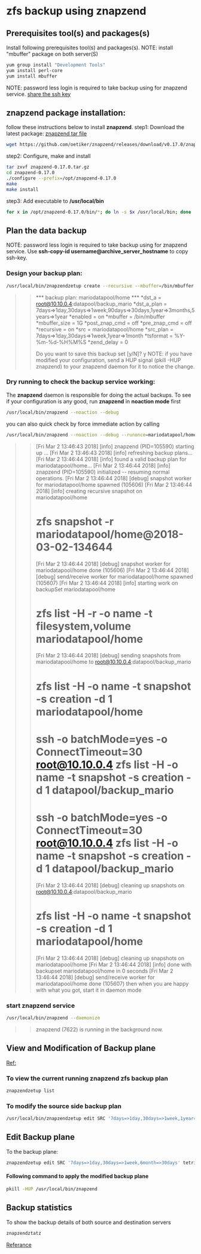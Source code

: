 # zfs backup using znapzend

## Prerequisites tool(s) and packages(s)
Install following prerequisites tool(s) and packages(s).
NOTE: install "mbuffer" package on both server(S)

```bash
yum group install "Development Tools"
yum install perl-core
yum install mbuffer
```

NOTE: password less login is required to take backup using for znapzend service. [share the ssh key]()

## znapzend package installation:
follow these instructions below to install **znapzend**.
step1: Download the latest package: [znapzend tar file](https://github.com/oetiker/znapzend/releases)
```bash
wget https://github.com/oetiker/znapzend/releases/download/v0.17.0/znapzend-0.17.0.tar.gz
```
step2: Configure, make and install
```bash
tar zxvf znapzend-0.17.0.tar.gz
cd znapzend-0.17.0
./configure --prefix=/opt/znapzend-0.17.0
make
make install
```
step3: Add executable to **/usr/local/bin**
```bash
for x in /opt/znapzend-0.17.0/bin/*; do ln -s $x /usr/local/bin; done
```

## Plan the data backup
NOTE: password less login is required to take backup using for znapzend service. Use **ssh-copy-id username@archive_server_hostname** to copy ssh-key.
### Design your backup plan:
```bash
/usr/local/bin/znapzendzetup create --recursive --mbuffer=/bin/mbuffer --mbuffersize=1G --tsformat='%Y-%m-%d-%H%M%S' --pre-snap-command=off --post-snap-command=off SRC '7d=>1d,30d=>1w,1y=>1m' mariodatapool/home DST:a '7d=>1d,30d=>1w,90d=>30d,1y=>3m,5y=>1y' root@10.10.0.4:datapool/backup_mario
```
>> *** backup plan: mariodatapool/home ***
>> *dst_a           = root@10.10.0.4:datapool/backup_mario
>> *dst_a_plan      = 7days=>1day,30days=>1week,90days=>30days,1year=>3months,5years=>1year
>> *enabled         = on
>> *mbuffer         = /bin/mbuffer
>> *mbuffer_size    = 1G
>> *post_znap_cmd   = off
>> *pre_znap_cmd    = off
>> *recursive       = on
>> *src             = mariodatapool/home
>> *src_plan        = 7days=>1day,30days=>1week,1year=>1month
>> *tsformat        = %Y-%m-%d-%H%M%S
>> *zend_delay      = 0
>> 
>> Do you want to save this backup set [y/N]? y
>> NOTE: if you have modified your configuration, send a HUP signal
>> (pkill -HUP znapzend) to your znapzend daemon for it to notice the change.

### Dry running to check the backup service working:
The **znapzend** daemon is responsible for doing the actual backups.
To see if your configuration is any good, run **znapzend** in **noaction mode** first
```bash
/usr/local/bin/znapzend --noaction --debug
```

you can also quick check by force immediate action by calling
```bash
/usr/local/bin/znapzend --noaction --debug --runonce=mariodatapool/home
```
>> [Fri Mar  2 13:46:43 2018] [info] znapzend (PID=105590) starting up ...
>> [Fri Mar  2 13:46:43 2018] [info] refreshing backup plans...
>> [Fri Mar  2 13:46:44 2018] [info] found a valid backup plan for mariodatapool/home...
>> [Fri Mar  2 13:46:44 2018] [info] znapzend (PID=105590) initialized -- resuming normal operations.
>> [Fri Mar  2 13:46:44 2018] [debug] snapshot worker for mariodatapool/home spawned (105606)
>> [Fri Mar  2 13:46:44 2018] [info] creating recursive snapshot on mariodatapool/home
>> # zfs snapshot -r mariodatapool/home@2018-03-02-134644
>> [Fri Mar  2 13:46:44 2018] [debug] snapshot worker for mariodatapool/home done (105606)
>> [Fri Mar  2 13:46:44 2018] [debug] send/receive worker for mariodatapool/home spawned (105607)
>> [Fri Mar  2 13:46:44 2018] [info] starting work on backupSet mariodatapool/home
>> # zfs list -H -r -o name -t filesystem,volume mariodatapool/home
>> [Fri Mar  2 13:46:44 2018] [debug] sending snapshots from mariodatapool/home to root@10.10.0.4:datapool/backup_mario
>> # zfs list -H -o name -t snapshot -s creation -d 1 mariodatapool/home
>> # ssh -o batchMode=yes -o ConnectTimeout=30 root@10.10.0.4 zfs list -H -o name -t snapshot -s creation -d 1 datapool/backup_mario
>> # ssh -o batchMode=yes -o ConnectTimeout=30 root@10.10.0.4 zfs list -H -o name -t snapshot -s creation -d 1 datapool/backup_mario
>> [Fri Mar  2 13:46:44 2018] [debug] cleaning up snapshots on root@10.10.0.4:datapool/backup_mario
>> # zfs list -H -o name -t snapshot -s creation -d 1 mariodatapool/home
>> [Fri Mar  2 13:46:44 2018] [debug] cleaning up snapshots on mariodatapool/home
>> [Fri Mar  2 13:46:44 2018] [info] done with backupset mariodatapool/home in 0 seconds
>> [Fri Mar  2 13:46:44 2018] [debug] send/receive worker for mariodatapool/home done (105607)
then when you are happy with what you got, start it in daemon mode

### start znapzend service
```bash 
/usr/local/bin/znapzend --daemonize
```
>>    znapzend (7622) is running in the background now.

## View and Modification of Backup plane
[Ref:](https://github.com/oetiker/znapzend/blob/master/doc/znapzendzetup.pod)

### To view the current running znapzend zfs backup plan
```bash
znapzendzetup list
```

### To modify the source side backup plan
```bash
/usr/local/bin/znapzendzetup edit SRC '7days=>1day,30days=>1week,1year=>1month' mariodatapool/home
```

## Edit Backup plane
To the backup plane:
```bash
znapzendzetup edit SRC '7days=>1day,30days=>1week,6month=>30days' tetrisdatapool/home_data DST:a '7days=>1day,30days=>1week,1year=>30days' root@10.10.48.5:tetrisarchivedatapool/backup_tetris
```

#### Following command to apply the modified backup plane
```bash
pkill -HUP /usr/local/bin/znapzend
```

## Backup statistics
To show the backup details of both source and destination servers
```bash
znapzendztatz 
```

[Referance](https://github.com/oetiker/znapzend)
